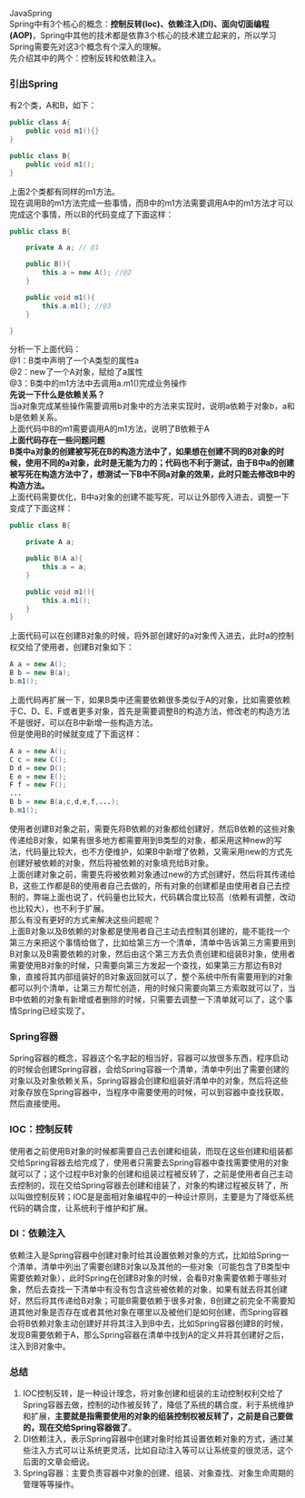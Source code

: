 JavaSpring<br />Spring中有3个核心的概念：**控制反转(Ioc)、依赖注入(DI)、面向切面编程(AOP)**，Spring中其他的技术都是依靠3个核心的技术建立起来的，所以学习Spring需要先对这3个概念有个深入的理解。<br />先介绍其中的两个：控制反转和依赖注入。
<a name="RYsdZ"></a>
### 引出Spring
有2个类，A和B，如下：
```java
public class A{
    public void m1(){}
}

public class B{
    public void m1();
}
```
上面2个类都有同样的m1方法。<br />现在调用B的m1方法完成一些事情，而B中的m1方法需要调用A中的m1方法才可以完成这个事情，所以B的代码变成了下面这样：
```java
public class B{

    private A a; // @1

    public B(){
        this.a = new A(); //@2
    }

    public void m1(){
        this.a.m1(); //@3
    }

}
```
分析一下上面代码：<br />@1：B类中声明了一个A类型的属性a<br />@2：new了一个A对象，赋给了a属性<br />@3：B类中的m1方法中去调用a.m1()完成业务操作<br />**先说一下什么是依赖关系？**<br />当a对象完成某些操作需要调用b对象中的方法来实现时，说明a依赖于对象b，a和b是依赖关系。<br />上面代码中B的m1需要调用A的m1方法，说明了B依赖于A<br />**上面代码存在一些问题问题**<br />**B类中a对象的创建被写死在B的构造方法中了，如果想在创建不同的B对象的时候，使用不同的a对象，此时是无能为力的；代码也不利于测试，由于B中a的创建被写死在构造方法中了，想测试一下B中不同a对象的效果，此时只能去修改B中的构造方法。**<br />上面代码需要优化，B中a对象的创建不能写死，可以让外部传入进去，调整一下变成了下面这样：
```java
public class B{

    private A a;

    public B(A a){
        this.a = a;
    }

    public void m1(){
        this.a.m1(); 
    }
}
```
上面代码可以在创建B对象的时候，将外部创建好的a对象传入进去，此时a的控制权交给了使用者，创建B对象如下：
```java
A a = new A();
B b = new B(a);
b.m1();
```
上面代码再扩展一下，如果B类中还需要依赖很多类似于A的对象，比如需要依赖于C、D、E、F或者更多对象，首先是需要调整B的构造方法，修改老的构造方法不是很好，可以在B中新增一些构造方法。<br />但是使用B的时候就变成了下面这样：
```java
A a = new A();
C c = new C();
D d = new D();
E e = new E();
F f = new F();
...
B b = new B(a,c,d,e,f,...);
b.m1();
```
使用者创建B对象之前，需要先将B依赖的对象都给创建好，然后B依赖的这些对象传递给B对象，如果有很多地方都需要用到B类型的对象，都采用这种new的写法，代码量比较大，也不方便维护，如果B中新增了依赖，又需采用new的方式先创建好被依赖的对象，然后将被依赖的对象填充给B对象。<br />上面创建对象之前，需要先将被依赖对象通过new的方式创建好，然后将其传递给B，这些工作都是B的使用者自己去做的，所有对象的创建都是由使用者自己去控制的，弊端上面也说了，代码量也比较大，代码耦合度比较高（依赖有调整，改动也比较大），也不利于扩展。<br />那么有没有更好的方式来解决这些问题呢？<br />上面B对象以及B依赖的对象都是使用者自己主动去控制其创建的，能不能找一个第三方来把这个事情给做了，比如给第三方一个清单，清单中告诉第三方需要用到B对象以及B需要依赖的对象，然后由这个第三方去负责创建和组装B对象，使用者需要使用B对象的时候，只需要向第三方发起一个查找，如果第三方那边有B对象，直接将其内部组装好的B对象返回就可以了，整个系统中所有需要用到的对象都可以列个清单，让第三方帮忙创造，用的时候只需要向第三方索取就可以了，当B中依赖的对象有新增或者删除的时候，只需要去调整一下清单就可以了，这个事情Spring已经实现了。
<a name="fMVXz"></a>
### Spring容器
Spring容器的概念，容器这个名字起的相当好，容器可以放很多东西，程序启动的时候会创建Spring容器，会给Spring容器一个清单，清单中列出了需要创建的对象以及对象依赖关系，Spring容器会创建和组装好清单中的对象，然后将这些对象存放在Spring容器中，当程序中需要使用的时候，可以到容器中查找获取，然后直接使用。
<a name="paai3"></a>
### IOC：控制反转
使用者之前使用B对象的时候都需要自己去创建和组装，而现在这些创建和组装都交给Spring容器去给完成了，使用者只需要去Spring容器中查找需要使用的对象就可以了；这个过程中B对象的创建和组装过程被反转了，之前是使用者自己主动去控制的，现在交给Spring容器去创建和组装了，对象的构建过程被反转了，所以叫做控制反转；IOC是是面相对象编程中的一种设计原则，主要是为了降低系统代码的耦合度，让系统利于维护和扩展。
<a name="fZBnK"></a>
### DI：依赖注入
依赖注入是Spring容器中创建对象时给其设置依赖对象的方式，比如给Spring一个清单，清单中列出了需要创建B对象以及其他的一些对象（可能包含了B类型中需要依赖对象），此时Spring在创建B对象的时候，会看B对象需要依赖于哪些对象，然后去查找一下清单中有没有包含这些被依赖的对象，如果有就去将其创建好，然后将其传递给B对象；可能B需要依赖于很多对象，B创建之前完全不需要知道其他对象是否存在或者其他对象在哪里以及被他们是如何创建，而Spring容器会将B依赖对象主动创建好并将其注入到B中去，比如Spring容器创建B的时候，发现B需要依赖于A，那么Spring容器在清单中找到A的定义并将其创建好之后，注入到B对象中。
<a name="ZiUno"></a>
### 总结

1. IOC控制反转，是一种设计理念，将对象创建和组装的主动控制权利交给了Spring容器去做，控制的动作被反转了，降低了系统的耦合度，利于系统维护和扩展，**主要就是指需要使用的对象的组装控制权被反转了，之前是自己要做的，现在交给Spring容器做了**。
2. DI依赖注入，表示Spring容器中创建对象时给其设置依赖对象的方式，通过某些注入方式可以让系统更灵活，比如自动注入等可以让系统变的很灵活，这个后面的文章会细说。
3. Spring容器：主要负责容器中对象的创建、组装、对象查找、对象生命周期的管理等等操作。
